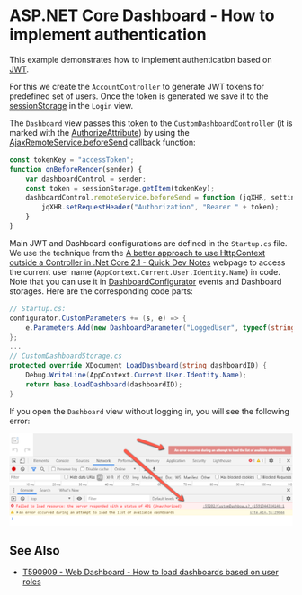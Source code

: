 # ASP.NET Core Dashboard - How to implement authentication

This example demonstrates how to implement authentication based on [JWT](https://developer.okta.com/blog/2018/03/23/token-authentication-aspnetcore-complete-guide).

For this we create the `AccountController` to generate JWT tokens for predefined set of users. Once the token is generated we save it to the [sessionStorage](https://www.w3schools.com/jsref/prop_win_sessionstorage.asp) in the `Login` view.

The `Dashboard` view passes this token to the `CustomDashboardController` (it is marked with the [AuthorizeAttribute](https://docs.microsoft.com/en-us/dotnet/api/microsoft.aspnetcore.authorization.authorizeattribute?view=aspnetcore-3.1)) by using the [AjaxRemoteService.beforeSend](https://docs.devexpress.com/Dashboard/js-DevExpress.Dashboard.AjaxRemoteService?p=netframework#js_devexpress_dashboard_ajaxremoteservice_beforesend) callback function:

```js
const tokenKey = "accessToken";
function onBeforeRender(sender) {
    var dashboardControl = sender;
    const token = sessionStorage.getItem(tokenKey);
    dashboardControl.remoteService.beforeSend = function (jqXHR, settings) {
        jqXHR.setRequestHeader("Authorization", "Bearer " + token);
    }
}
```

Main JWT and Dashboard configurations are defined in the `Startup.cs` file. We use the technique from the [A better approach to use HttpContext outside a Controller in .Net Core 2.1 - Quick Dev Notes](https://www.quickdevnotes.com/better-approach-to-use-httpcontext-outside-a-controller-in-net-core-2-1/) webpage to access the current user name (`AppContext.Current.User.Identity.Name`) in code. Note that you can use it in [DashboardConfigurator](https://docs.devexpress.com/Dashboard/DevExpress.DashboardWeb.DashboardConfigurator?p=netframework) events and Dashboard storages. Here are the corresponding code parts:

```cs
// Startup.cs:
configurator.CustomParameters += (s, e) => {
    e.Parameters.Add(new DashboardParameter("LoggedUser", typeof(string), AppContext.Current.User.Identity.Name));
};
...
// CustomDashboardStorage.cs
protected override XDocument LoadDashboard(string dashboardID) {
    Debug.WriteLine(AppContext.Current.User.Identity.Name);
    return base.LoadDashboard(dashboardID);
}
```

If you open the `Dashboard` view without logging in, you will see the following error:

![](auth_error.png)

## See Also

- [T590909 - Web Dashboard - How to load dashboards based on user roles](https://supportcenter.devexpress.com/ticket/details/t590909/web-dashboard-how-to-load-dashboards-based-on-user-roles)